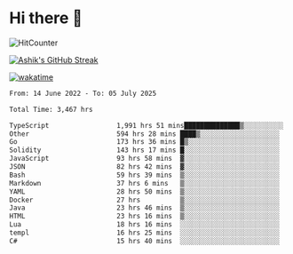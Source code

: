 # Hi there 👋

![HitCounter](https://hits.seeyoufarm.com/api/count/incr/badge.svg?url=https%3A%2F%2Fgithub.com%2Fashrhmn1212%2Fhit-counter)

<!-- ![Contribution Graph](https://github-readme-activity-graph.cyclic.app/graph?username=ashrhmn) -->


<!-- [![Top Langs](https://github-readme-stats.vercel.app/api/top-langs/?username=ashrhmn&layout=compact&theme=synthwave&langs_count=10&card_width=445)](https://github.com/anuraghazra/github-readme-stats) -->

[![Ashik's GitHub Streak](https://github-readme-streak-stats.herokuapp.com/?user=ashrhmn&theme=blood&fire=DD7F1C&background=151515&dates=9f9f9f&border=DD2727)](https://git.io/streak-stats)

<!-- ![Ashik's GitHub stats](https://github-readme-stats.vercel.app/api/?username=ashrhmn&show_icons=true&title_color=fff&icon_color=79ff97&text_color=9f9f9f&bg_color=151515) -->

[![wakatime](https://wakatime.com/badge/user/3df86613-ba63-4631-8e65-0ff18e7becad.svg)](https://wakatime.com/@3df86613-ba63-4631-8e65-0ff18e7becad)

<!--START_SECTION:waka-->

```txt
From: 14 June 2022 - To: 05 July 2025

Total Time: 3,467 hrs

TypeScript                 1,991 hrs 51 mins██████████████▒░░░░░░░░░░   57.46 %
Other                      594 hrs 28 mins ████▒░░░░░░░░░░░░░░░░░░░░   17.15 %
Go                         173 hrs 36 mins █▒░░░░░░░░░░░░░░░░░░░░░░░   05.01 %
Solidity                   143 hrs 17 mins █░░░░░░░░░░░░░░░░░░░░░░░░   04.13 %
JavaScript                 93 hrs 58 mins  ▓░░░░░░░░░░░░░░░░░░░░░░░░   02.71 %
JSON                       82 hrs 42 mins  ▓░░░░░░░░░░░░░░░░░░░░░░░░   02.39 %
Bash                       59 hrs 39 mins  ▒░░░░░░░░░░░░░░░░░░░░░░░░   01.72 %
Markdown                   37 hrs 6 mins   ▒░░░░░░░░░░░░░░░░░░░░░░░░   01.07 %
YAML                       28 hrs 50 mins  ▒░░░░░░░░░░░░░░░░░░░░░░░░   00.83 %
Docker                     27 hrs          ▒░░░░░░░░░░░░░░░░░░░░░░░░   00.78 %
Java                       23 hrs 46 mins  ▒░░░░░░░░░░░░░░░░░░░░░░░░   00.69 %
HTML                       23 hrs 16 mins  ▒░░░░░░░░░░░░░░░░░░░░░░░░   00.67 %
Lua                        18 hrs 16 mins  ░░░░░░░░░░░░░░░░░░░░░░░░░   00.53 %
templ                      16 hrs 25 mins  ░░░░░░░░░░░░░░░░░░░░░░░░░   00.47 %
C#                         15 hrs 40 mins  ░░░░░░░░░░░░░░░░░░░░░░░░░   00.45 %
```

<!--END_SECTION:waka-->


<!--### Most Used Languages 
<img src="https://wakatime.com/share/@ashrhmn/24ecb986-5bf8-4607-af7f-0aab08908d8c.png" />

### Favourite Tools
<img src="https://wakatime.com/share/@ashrhmn/f4e08015-f3bc-460a-9228-95a3ba11c604.png" />-->
